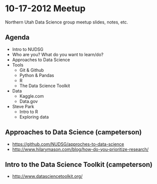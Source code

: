 # 10-17-2012 Meetup
Northern Utah Data Science group meetup slides, notes, etc.

## Agenda
- Intro to NUDSG
- Who are you? What do you want to learn/do?
- Approaches to Data Science
- Tools
  - Git & Github
  - Python & Pandas
  - R
  - The Data Science Toolkit
- Data
  - Kaggle.com
  - Data.gov
- Steve Park
  - Intro to R
  - Exploring data


## Approaches to Data Science (campeterson)
- https://github.com/NUDSG/approches-to-data-science
- http://www.hilarymason.com/blog/how-do-you-prioritize-research/

## Intro to the Data Science Toolkit (campeterson)
- http://www.datasciencetoolkit.org/
